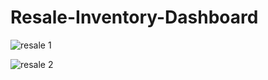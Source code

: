 # Resale-Inventory-Dashboard

![resale 1](https://github.com/vedantsawant1318/Resale-Inventory-Dashboard/assets/148067375/f3f9e5a8-6c82-41dc-b8f3-6f2f08f5b571)



![resale 2](https://github.com/vedantsawant1318/Resale-Inventory-Dashboard/assets/148067375/96b7483b-1ee2-4984-b4d4-f0e465e76959)
